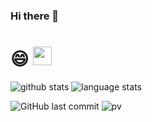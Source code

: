 ### Hi there 👋

<!--
**jievince/jievince** is a ✨ _special_ ✨ repository because its `README.md` (this file) appears on your GitHub profile.

Here are some ideas to get you started:

- 🔭 I’m currently working on ...
- 🌱 I’m currently learning ...
- 👯 I’m looking to collaborate on ...
- 🤔 I’m looking for help with ...
- 💬 Ask me about ...
- 📫 How to reach me: ...
- 😄 Pronouns: ...
- ⚡ Fun fact: ...
-->

# 😄 <img src="https://raw.githubusercontent.com/MartinHeinz/MartinHeinz/master/wave.gif" width="30px">

![github stats](https://github-readme-stats.vercel.app/api?username=jievince&show_icons=true&line_height=24&count_private=true&theme=vue)
![language stats](https://github-readme-stats.vercel.app/api/top-langs/?username=jievince&layout=compact&langs_count=8&hide=vim&theme=vue)

![GitHub last commit](https://img.shields.io/github/last-commit/jievince/jievince)
![pv](https://pageview.vercel.app/?github_user=jievince)



[1.2]: http://i.imgur.com/wWzX9uB.png (twitter icon without padding)
[2.2]: https://raw.githubusercontent.com/MartinHeinz/MartinHeinz/master/linkedin-3-16.png (LinkedIn icon without padding)
